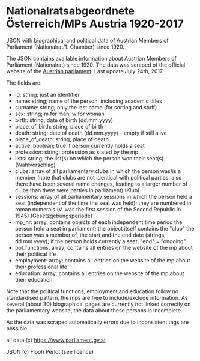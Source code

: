 # Nationalratsabgeordnete Österreich/MPs Austria 1920-2017
JSON with biographical and political data of Austrian Members of Parliament (Nationalrat/1. Chamber) since 1920.

The JSON contains available information about Austrian Members of Parliament (Nationalrat) since 1920. The data was scraped of the official website of the [Austrian parliament](https://www.parlament.gv.at). Last update July 24th, 2017.

The fields are:

* id: string; just an identifier
* name: string; name of the person, including academic titles
* surname: string; only the last name (for sorting and stuff)
* sex: string; m for man, w for woman
* birth: string; date of birth (dd.mm.yyyy)
* place_of_birth: string; place of birth
* death: string; date of death (dd.mm.yyyy) - empty if still alive
* place_of_death: string; place of death
* active: boolean; true if person currently holds a seat
* profession: string; profession as stated by the mp
* lists: string; the list(s) on which the person won their seat(s) (Wahlvorschlag)
* clubs: array of all parliamentary clubs in which the person was/is a member (note that clubs are not identical with political parties; also there have been several name changes, leading to a larger number of clubs than there were parties in parliament) (Klub)
* sessions: array of all parliamentary sessions in which the person held a seat (independent of the time the seat was held); they are numbered in roman numerals (V. was the first session of the Second Republic in 1945) (Gesetzgebungsperiode)
* mp_nr: array; contains objects of each independent time period the person held a seat in parliament; the object itself contains the "club" the person was a member of, the start and the end date (strings; dd.mm.yyyy); if the person holds currently a seat, "end" = "ongoing"
* pol_functions: array; contains all entries on the website of the mp about their political life
* employment: array; contains all entries on the website of the mp about their professional life
* education: array; contains all entries on the website of the mp about their education

Note that the political functions, employment and education follow no standardised pattern, the mps are free to include/exclude information. As several (about 30) biographical pages are currently not linked correctly on the parliamentary website, the data about these persons is incomplete.

As the data was scraped automatically errors due to inconsistent tags are possible.

all data (c) https://www.parliament.gv.at

JSON (c) Flooh Perlot (see licence)
